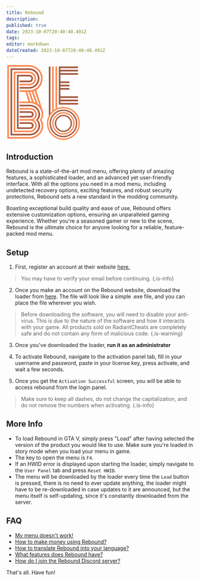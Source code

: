 ```yaml
---
title: Rebound
description: 
published: true
date: 2023-10-07T20:40:40.491Z
tags: 
editor: markdown
dateCreated: 2023-10-07T20:40:40.491Z
---
```


<img src="/rebound.png" alt="rebound-logo" width="200"/>

## Introduction
Rebound is a state-of-the-art mod menu, offering plenty of amazing features, a sophisticated loader, and an advanced yet user-friendly interface. With all the options you need in a mod menu, including undetected recovery options, exciting features, and robust security protections, Rebound sets a new standard in the modding community.

Boasting exceptional build quality and ease of use, Rebound offers extensive customization options, ensuring an unparalleled gaming experience. Whether you're a seasoned gamer or new to the scene, Rebound is the ultimate choice for anyone looking for a reliable, feature-packed mod menu.

## Setup

1.  First, register an account at their website [here.](https://reboundcheats.org/)

> You may have to verify your email before continuing.
> {.is-info}

2.  Once you make an account on the Rebound website, download the loader from [here](https://reboundcheats.org/threads/current-loader-download.225/). The file will look like a simple .exe file, and you can place the file wherever you wish.
> Before downloading the software, you will need to disable your anti-virus. This is due to the nature of the software and how it interacts with your game. All products sold on RadiantCheats are completely safe and do not contain any form of malicious code.
{.is-warning}
3.  Once you've downloaded the loader, **run it as an administrator**

4.  To activate Rebound, navigate to the activation panel tab, fill in your username and password, paste in your license key, press activate, and wait a few seconds.
5. Once you get the `Activation Successful` screen, you will be able to access rebound from the login panel.

> Make sure to keep all dashes, do not change the capitalization, and do not remove the numbers when activating.
> {.is-info}

## More Info

- To load Rebound in GTA V, simply press \"Load\" after having selected the version of the product you would like to use. Make sure you're loaded in story mode when you load your menu in game.
- The key to open the menu is `F4`.
- If an HWID error is displayed upon starting the loader, simply navigate to the `User Panel` tab and press `Reset HWID`.
-  The menu will be downloaded by the loader every time the `Load` button is pressed, there is no need to ever update anything, the loader might have to be re-downloaded in case updates to it are announced, but the menu itself is self-updating, since it's constantly downloaded from the server.

## FAQ
- [My menu doesn't work!](https://reboundcheats.org/threads/frequently-asked-questions-rebound-and-forum-walk-through.14/)
- [How to make money using Rebound?](https://reboundcheats.org/threads/rebound-heist-editor-cayo-perico-how-to-use-a-thread.73/unread)
- [How to translate Rebound into your language?](https://reboundcheats.org/threads/rebound-translations-a-thread.26/)
- [What features does Rebound have?](https://reboundcheats.org/threads/reboundcheats-feature-list.63/unread)
- [How do I join the Rebound Discord server?](https://reboundcheats.org/account/connected-accounts/)

That's all. Have fun!